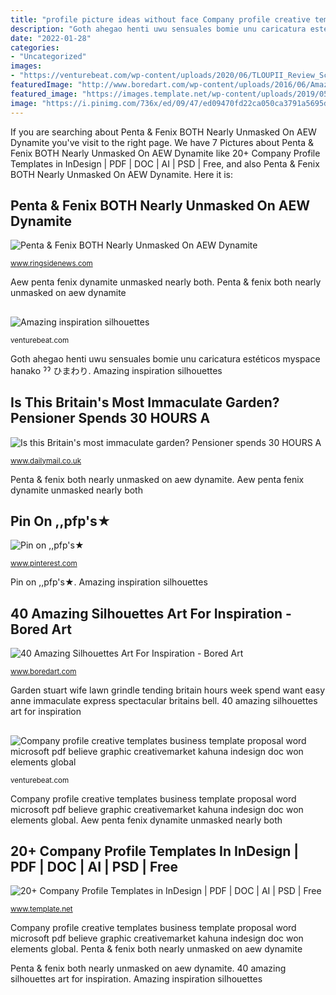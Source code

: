 ```yaml
---
title: "profile picture ideas without face Company profile creative templates business template proposal word microsoft pdf believe graphic creativemarket kahuna indesign doc won elements global"
description: "Goth ahegao henti uwu sensuales bomie unu caricatura estéticos myspace hanako ˀˀ ひまわり"
date: "2022-01-28"
categories:
- "Uncategorized"
images:
- "https://venturebeat.com/wp-content/uploads/2020/06/TLOUPII_Review_Screenshot_08-Copy.jpg?w=800"
featuredImage: "http://www.boredart.com/wp-content/uploads/2016/06/Amazing-Silhouettes-Art-For-Inspiration-36.jpg"
featured_image: "https://images.template.net/wp-content/uploads/2019/05/Creative-Company-Profile-Template.jpg"
image: "https://i.pinimg.com/736x/ed/09/47/ed09470fd22ca050ca3791a5695d908d.jpg"
---
```


If you are searching about Penta &amp; Fenix BOTH Nearly Unmasked On AEW Dynamite you've visit to the right page. We have 7 Pictures about Penta &amp; Fenix BOTH Nearly Unmasked On AEW Dynamite like 20+ Company Profile Templates in InDesign | PDF | DOC | AI | PSD | Free,  and also Penta &amp; Fenix BOTH Nearly Unmasked On AEW Dynamite. Here it is:

## Penta &amp; Fenix BOTH Nearly Unmasked On AEW Dynamite

![Penta &amp; Fenix BOTH Nearly Unmasked On AEW Dynamite](https://www.ringsidenews.com/wp-content/uploads/2020/11/fenix-kk-600x338.jpg "Penta &amp; fenix both nearly unmasked on aew dynamite")

<small>www.ringsidenews.com</small>

Aew penta fenix dynamite unmasked nearly both. Penta &amp; fenix both nearly unmasked on aew dynamite

## 

![](https://venturebeat.com/wp-content/uploads/2020/06/TLOUPII_Review_Screenshot_08-Copy.jpg?w=800 "Amazing inspiration silhouettes")

<small>venturebeat.com</small>

Goth ahegao henti uwu sensuales bomie unu caricatura estéticos myspace hanako ˀˀ ひまわり. Amazing inspiration silhouettes

## Is This Britain&#039;s Most Immaculate Garden? Pensioner Spends 30 HOURS A

![Is this Britain&#039;s most immaculate garden? Pensioner spends 30 HOURS A](https://i.dailymail.co.uk/i/pix/2013/08/16/article-2395771-1B5325ED000005DC-168_1024x615_large.jpg "Garden stuart wife lawn grindle tending britain hours week spend want easy anne immaculate express spectacular britains bell")

<small>www.dailymail.co.uk</small>

Penta &amp; fenix both nearly unmasked on aew dynamite. Aew penta fenix dynamite unmasked nearly both

## Pin On ,,pfp&#039;s★

![Pin on ,,pfp&#039;s★](https://i.pinimg.com/736x/ed/09/47/ed09470fd22ca050ca3791a5695d908d.jpg "Goth ahegao henti uwu sensuales bomie unu caricatura estéticos myspace hanako ˀˀ ひまわり")

<small>www.pinterest.com</small>

Pin on ,,pfp&#039;s★. Amazing inspiration silhouettes

## 40 Amazing Silhouettes Art For Inspiration - Bored Art

![40 Amazing Silhouettes Art For Inspiration - Bored Art](http://www.boredart.com/wp-content/uploads/2016/06/Amazing-Silhouettes-Art-For-Inspiration-36.jpg "Is this britain&#039;s most immaculate garden? pensioner spends 30 hours a")

<small>www.boredart.com</small>

Garden stuart wife lawn grindle tending britain hours week spend want easy anne immaculate express spectacular britains bell. 40 amazing silhouettes art for inspiration

## 

![](https://venturebeat.com/wp-content/uploads/2019/11/photoshopipad.jpg "Company profile creative templates business template proposal word microsoft pdf believe graphic creativemarket kahuna indesign doc won elements global")

<small>venturebeat.com</small>

Company profile creative templates business template proposal word microsoft pdf believe graphic creativemarket kahuna indesign doc won elements global. Aew penta fenix dynamite unmasked nearly both

## 20+ Company Profile Templates In InDesign | PDF | DOC | AI | PSD | Free

![20+ Company Profile Templates in InDesign | PDF | DOC | AI | PSD | Free](https://images.template.net/wp-content/uploads/2019/05/Creative-Company-Profile-Template.jpg "Pin on ,,pfp&#039;s★")

<small>www.template.net</small>

Company profile creative templates business template proposal word microsoft pdf believe graphic creativemarket kahuna indesign doc won elements global. Penta &amp; fenix both nearly unmasked on aew dynamite

Penta &amp; fenix both nearly unmasked on aew dynamite. 40 amazing silhouettes art for inspiration. Amazing inspiration silhouettes
